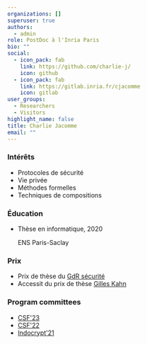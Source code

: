 ```yaml
---
organizations: []
superuser: true
authors:
  - admin
role: PostDoc à l'Inria Paris
bio: ""
social:
  - icon_pack: fab
    link: https://github.com/charlie-j/
    icon: github
  - icon_pack: fab
    link: https://gitlab.inria.fr/cjacomme
    icon: gitlab
user_groups:
  - Researchers
  - Visitors
highlight_name: false
title: Charlie Jacomme
email: ""
---
```

<div class="row">      
      <div class="col-md-5">
        <h3>Intérêts</h3>
        <ul class="ul-interests">          
          <li>Protocoles de sécurité</li>          
          <li>Vie privée</li>          
          <li>Méthodes formelles</li>          
          <li>Techniques de compositions</li>          
        </ul>
      </div>
      <div class="col-md-7">
        <h3>Éducation</h3>
        <ul class="ul-edu fa-ul">          
          <li>
            <i class="fa-li fas fa-graduation-cap"></i>
            <div class="description">
              <p class="course">Thèse en informatique, 2020</p>
              <p class="institution">ENS Paris-Saclay</p>
            </div>
          </li>          
        </ul>
      </div>
      <div class="col-md-5">
        <h3>Prix</h3>
        <ul class="ul-interests">          
          <li> Prix de thèse du <a href="https://gdr-securite.irisa.fr/prix-de-these/">GdR sécurité</a> </li>          
          <li> Accessit du prix de thèse <a href="https://www.societe-informatique-de-france.fr/2022/01/recherche-prix-de-these-gilles-kahn-laureats-2021/">Gilles Kahn</a></li>          
        </ul>
      </div>
      <div class="col-md-5">
        <h3>Program committees</h3>
        <ul class="ul-interests">          
           <li> <a href="https://www.ieee-security.org/TC/CSF2023/cfp.html">CSF'23</a> </li>      
          <li> <a href="https://www.ieee-security.org/TC/CSF2022/cfp.html">CSF'22</a> </li>                    <li> <a href="https://indocrypt2021.lnmiit.ac.in/committees_pc.html">Indocrypt'21</a> </li>
        </ul>
      </div>
    </div>	
</div>
